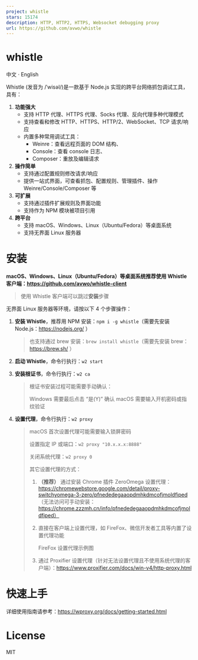 ```yaml
---
project: whistle
stars: 15174
description: HTTP, HTTP2, HTTPS, Websocket debugging proxy
url: https://github.com/avwo/whistle
---
```


whistle
=======

中文 · English

Whistle (发音为 /ˈwisəl/)是一款基于 Node.js 实现的跨平台网络抓包调试工具，具有：

1.  **功能强大**
    -   支持 HTTP 代理、HTTPS 代理、Socks 代理、反向代理多种代理模式
    -   支持查看和修改 HTTP、HTTPS、HTTP/2、WebSocket、TCP 请求/响应
    -   内置多种常用调试工具：
        -   Weinre：查看远程页面的 DOM 结构、
        -   Console：查看 console 日志、
        -   Composer：重放及编辑请求
2.  **操作简单**
    -   支持通过配置规则修改请求/响应
    -   提供一站式界面，可查看抓包、配置规则、管理插件、操作 Weinre/Console/Composer 等
3.  **可扩展**
    -   支持通过插件扩展规则及界面功能
    -   支持作为 NPM 模块被项目引用
4.  **跨平台**
    -   支持 macOS、Windows、Linux（Ubuntu/Fedora）等桌面系统
    -   支持无界面 Linux 服务器

安装
==

**macOS、Windows、Linux（Ubuntu/Fedora）等桌面系统推荐使用 Whistle 客户端：https://github.com/avwo/whistle-client**

> 使用 Whistle 客户端可以跳过**安装**步骤

无界面 Linux 服务器等环境，请按以下 4 个步骤操作：

1.  **安装 Whistle**，推荐用 NPM 安装：`npm i -g whistle`（需要先安装 Node.js：https://nodejs.org/ ）
    
    > 也支持通过 brew 安装：`brew install whistle`（需要先安装 brew：https://brew.sh/ ）
    
2.  **启动 Whistle**，命令行执行：`w2 start`
    
3.  **安装根证书**，命令行执行：`w2 ca`
    
    > 根证书安装过程可能需要手动确认：
    > 
    > Windows 需要最后点击 “是(Y)” 确认 macOS 需要输入开机密码或指纹验证
    
4.  **设置代理**，命令行执行：`w2 proxy`
    
    > macOS 首次设置代理可能需要输入锁屏密码
    > 
    > 设置指定 IP 或端口：`w2 proxy "10.x.x.x:8888"`
    > 
    > 关闭系统代理：`w2 proxy 0`
    > 
    > 其它设置代理的方式：
    > 
    > 1.  **（推荐）** 通过安装 Chrome 插件 ZeroOmega 设置代理：https://chromewebstore.google.com/detail/proxy-switchyomega-3-zero/pfnededegaaopdmhkdmcofjmoldfiped （无法访问可手动安装：https://chrome.zzzmh.cn/info/pfnededegaaopdmhkdmcofjmoldfiped）
    >     
    > 2.  直接在客户端上设置代理，如 FireFox、微信开发者工具等内置了设置代理功能
    >     
    >     FireFox 设置代理示例图
    > 3.  通过 Proxifier 设置代理（针对无法设置代理且不使用系统代理的客户端）：https://www.proxifier.com/docs/win-v4/http-proxy.html
    >     
    

快速上手
====

详细使用指南请参考：https://wproxy.org/docs/getting-started.html

License
=======

MIT
